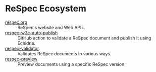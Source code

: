 # ReSpec Ecosystem

<dl>
  <dt><a href="https://github.com/marcoscaceres/respec.org">respec.org</a></dt>
  <dd>ReSpec's website and Web APIs.</dd>

  <dt><a href="https://github.com/w3c/respec-w3c-auto-publish">respec-w3c-auto-publish</a></dt>
  <dd>GitHub action to validate a ReSpec document and publish it using Echidna.</dd>

  <dt><a href="https://github.com/marcoscaceres/respec-validator">respec-validator</a></dt>
  <dd>Validates ReSpec documents in various ways.</dd>

  <dt><a href="https://github.com/sidvishnoi/respec-preview">respec-preview</a></dt>
  <dd>Preview documents using a specific ReSpec version</dd>
</dl>
